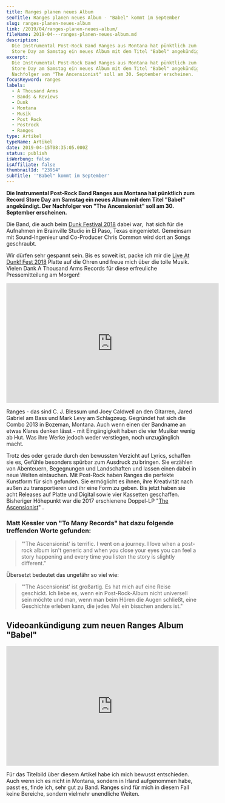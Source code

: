 ```yaml
---
title: Ranges planen neues Album
seoTitle: Ranges planen neues Album - "Babel" kommt im September
slug: ranges-planen-neues-album
link: /2019/04/ranges-planen-neues-album/
fileName: 2019-04---ranges-planen-neues-album.md
description:
  Die Instrumental Post-Rock Band Ranges aus Montana hat pünktlich zum Record
  Store Day am Samstag ein neues Album mit dem Titel "Babel" angekündigt.
excerpt:
  Die Instrumental Post-Rock Band Ranges aus Montana hat pünktlich zum Record
  Store Day am Samstag ein neues Album mit dem Titel "Babel" angekündigt. Der
  Nachfolger von "The Ancensionist" soll am 30. September erscheinen.
focusKeyword: ranges
labels:
  - A Thousand Arms
  - Bands & Reviews
  - Dunk
  - Montana
  - Musik
  - Post Rock
  - Postrock
  - Ranges
type: Artikel
typeName: Artikel
date: 2019-04-15T08:35:05.000Z
status: publish
isWerbung: false
isAffiliate: false
thumbnailId: "23954"
subTitle: '"Babel" kommt im September'
---
```


<strong>Die Instrumental Post-Rock Band Ranges aus Montana hat pünktlich zum
Record Store Day am Samstag ein neues Album mit dem Titel "Babel" angekündigt.
Der Nachfolger von "The Ancensionist" soll am 30. September erscheinen.</strong>

Die Band, die auch beim
[Dunk Festival 2018](/2018/05/dunkfestival-2018-postrock-liebe-fuer-immer/)
dabei war,  hat sich für die Aufnahmen im Brainville Studio in El Paso, Texas
eingemietet. Gemeinsam mit Sound-Ingenieur und Co-Producer Chris Common wird
dort an Songs geschraubt.

Wir dürfen sehr gespannt sein. Bis es soweit ist, packe ich mir die
[Live At Dunk! Fest 2018](https://dunkrecords.com/products/ranges-live-at-dunk-fest-2018-2xlp)
Platte auf die Ohren und freue mich über die tolle Musik. Vielen Dank A Thousand
Arms Records für diese erfreuliche Pressemitteilung am Morgen!

<iframe src="https://www.youtube.com/embed/A8pYkj-Yprs" width="560" height="315" frameborder="0" allowfullscreen="allowfullscreen"></iframe>

Ranges - das sind C. J. Blessum und Joey Caldwell an den Gitarren, Jared Gabriel
am Bass und Mark Levy am Schlagzeug. Gegründet hat sich die Combo 2013 in
Bozeman, Montana. Auch wenn einen der Bandname an etwas Klares denken lässt -
mit Eingängigkeit haben die vier Musiker wenig ab Hut. Was ihre Werke jedoch
weder verstiegen, noch unzugänglich macht.

Trotz des oder gerade durch den bewussten Verzicht auf Lyrics, schaffen sie es,
Gefühle besonders spürbar zum Ausdruck zu bringen. Sie erzählen von Abenteuern,
Begegnungen und Landschaften und lassen einen dabei in neue Welten eintauchen.
Mit Post-Rock haben Ranges die perfekte Kunstform für sich gefunden. Sie
ermöglicht es ihnen, ihre Kreativität nach außen zu transportieren und ihr eine
Form zu geben. Bis jetzt haben sie acht Releases auf Platte und Digital sowie
vier Kassetten geschaffen. Bisheriger Höhepunkt war die 2017 erschienene
Doppel-LP "[The Ascensionist](https://www.rangesmusic.com/the-ascensionist)" .

### Matt Kessler von "To Many Records" hat dazu folgende treffenden Worte gefunden:

<blockquote>"'The Ascensionist' is terrific. I went on a journey. I love when a post-rock album isn't generic and when you close your eyes you can feel a story happening and every time you listen the story is slightly different."</blockquote>

Übersetzt bedeutet das ungefähr so viel wie:

<blockquote>"'The Ascensionist' ist großartig. Es hat mich auf eine Reise geschickt. Ich liebe es, wenn ein Post-Rock-Album nicht universell sein möchte und man, wenn man beim Hören die Augen schließt, eine Geschichte erleben kann, die jedes Mal ein bisschen anders ist."</blockquote>

## Videoankündigung zum neuen Ranges Album "Babel"

<iframe src="https://www.youtube.com/embed/0zC6784zzrU" width="560" height="315" frameborder="0" allowfullscreen="allowfullscreen"></iframe>

Für das Titelbild über diesem Artikel habe ich mich bewusst entschieden. Auch
wenn ich es nicht in Montana, sondern in Irland aufgenommen habe, passt es,
finde ich, sehr gut zu Band. Ranges sind für mich in diesem Fall keine Bereiche,
sondern vielmehr unendliche Weiten.
